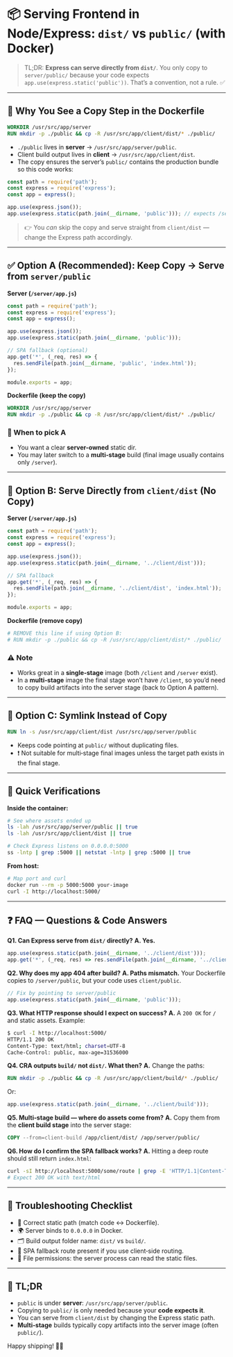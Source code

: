 # 📦 Serving Frontend in Node/Express: `dist/` vs `public/` (with Docker)

> TL;DR: **Express can serve directly from `dist/`**. You only copy to `server/public/` because your code expects `app.use(express.static('public'))`. That’s a convention, not a rule. ✅

---

## 🧠 Why You See a Copy Step in the Dockerfile

```dockerfile
WORKDIR /usr/src/app/server
RUN mkdir -p ./public && cp -R /usr/src/app/client/dist/* ./public/
```

* `./public` lives in **server** → `/usr/src/app/server/public`.
* Client build output lives in **client** → `/usr/src/app/client/dist`.
* The copy ensures the server’s `public/` contains the production bundle so this code works:

```js
const path = require('path');
const express = require('express');
const app = express();

app.use(express.json());
app.use(express.static(path.join(__dirname, 'public'))); // expects /server/public
```

> 👉 You *can* skip the copy and serve straight from `client/dist` — change the Express path accordingly.

---

## ✅ Option A (Recommended): Keep Copy → Serve from `server/public`

**Server (`/server/app.js`)**

```js
const path = require('path');
const express = require('express');
const app = express();

app.use(express.json());
app.use(express.static(path.join(__dirname, 'public')));

// SPA fallback (optional)
app.get('*', (_req, res) => {
  res.sendFile(path.join(__dirname, 'public', 'index.html'));
});

module.exports = app;
```

**Dockerfile (keep the copy)**

```dockerfile
WORKDIR /usr/src/app/server
RUN mkdir -p ./public && cp -R /usr/src/app/client/dist/* ./public/
```

### 🔎 When to pick A

* You want a clear **server-owned** static dir.
* You may later switch to a **multi‑stage** build (final image usually contains only `/server`).

---

## 🚀 Option B: Serve Directly from `client/dist` (No Copy)

**Server (`/server/app.js`)**

```js
const path = require('path');
const express = require('express');
const app = express();

app.use(express.json());
app.use(express.static(path.join(__dirname, '../client/dist')));

// SPA fallback
app.get('*', (_req, res) => {
  res.sendFile(path.join(__dirname, '../client/dist', 'index.html'));
});

module.exports = app;
```

**Dockerfile (remove copy)**

```dockerfile
# REMOVE this line if using Option B:
# RUN mkdir -p ./public && cp -R /usr/src/app/client/dist/* ./public/
```

### ⚠️ Note

* Works great in a **single‑stage** image (both `/client` and `/server` exist).
* In a **multi‑stage** image the final stage won’t have `/client`, so you’d need to copy build artifacts into the server stage (back to Option A pattern).

---

## 🔗 Option C: Symlink Instead of Copy

```dockerfile
RUN ln -s /usr/src/app/client/dist /usr/src/app/server/public
```

* Keeps code pointing at `public/` without duplicating files.
* ❗ Not suitable for multi‑stage final images unless the target path exists in the final stage.

---

## 🧪 Quick Verifications

**Inside the container:**

```bash
# See where assets ended up
ls -lah /usr/src/app/server/public || true
ls -lah /usr/src/app/client/dist || true

# Check Express listens on 0.0.0.0:5000
ss -lntp | grep :5000 || netstat -lntp | grep :5000 || true
```

**From host:**

```bash
# Map port and curl
docker run --rm -p 5000:5000 your-image
curl -I http://localhost:5000/
```

---

## ❓ FAQ — Questions & Code Answers

**Q1. Can Express serve from `dist/` directly?**
**A. Yes.**

```js
app.use(express.static(path.join(__dirname, '../client/dist')));
app.get('*', (_req, res) => res.sendFile(path.join(__dirname, '../client/dist', 'index.html')));
```

**Q2. Why does my app 404 after build?**
**A. Paths mismatch.** Your Dockerfile copies to `/server/public`, but your code uses `client/public`.

```js
// Fix by pointing to server/public
app.use(express.static(path.join(__dirname, 'public')));
```

**Q3. What HTTP response should I expect on success?**
**A.** A `200 OK` for `/` and static assets. Example:

```bash
$ curl -I http://localhost:5000/
HTTP/1.1 200 OK
Content-Type: text/html; charset=UTF-8
Cache-Control: public, max-age=31536000
```

**Q4. CRA outputs `build/` not `dist/`. What then?**
**A.** Change the paths:

```dockerfile
RUN mkdir -p ./public && cp -R /usr/src/app/client/build/* ./public/
```

Or:

```js
app.use(express.static(path.join(__dirname, '../client/build')));
```

**Q5. Multi‑stage build — where do assets come from?**
**A.** Copy them from the **client build stage** into the server stage:

```dockerfile
COPY --from=client-build /app/client/dist/ /app/server/public/
```

**Q6. How do I confirm the SPA fallback works?**
**A.** Hitting a deep route should still return `index.html`:

```bash
curl -sI http://localhost:5000/some/route | grep -E 'HTTP/1.1|Content-Type'
# Expect 200 OK with text/html
```

---

## 🧰 Troubleshooting Checklist

* 🧭 Correct static path (match code ↔ Dockerfile).
* 🌍 Server binds to `0.0.0.0` in Docker.
* 🗂️ Build output folder name: `dist/` vs `build/`.
* 🧩 SPA fallback route present if you use client‑side routing.
* 🔐 File permissions: the server process can read the static files.

---

## 📝 TL;DR

* `public` is under **server**: `/usr/src/app/server/public`.
* Copying to `public/` is only needed because your **code expects it**.
* You can serve from `client/dist` by changing the Express static path.
* **Multi‑stage** builds typically copy artifacts into the server image (often `public/`).

Happy shipping! 🚢✨
